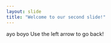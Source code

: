 ```yaml
---
layout: slide
title: "Welcome to our second slide!"
---
```

ayo boyo
Use the left arrow to go back!
